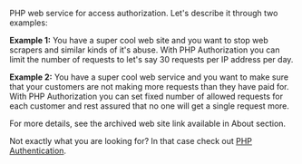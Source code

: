 PHP web service for access authorization. Let's describe it through two examples:

**Example 1:** You have a super cool web site and you want to stop web scrapers and similar kinds of it's abuse. With PHP Authorization you can limit the number of requests to let's say 30 requests per IP address per day.

**Example 2:** You have a super cool web service and you want to make sure that your customers are not making more requests than they have paid for. With PHP Authorization you can set fixed number of allowed requests for each customer and rest assured that no one will get a single request more.

For more details, see the archived web site link available in About section.

Not exactly what you are looking for? In that case check out [PHP Authentication](https://github.com/vbresan/php-authentication).
